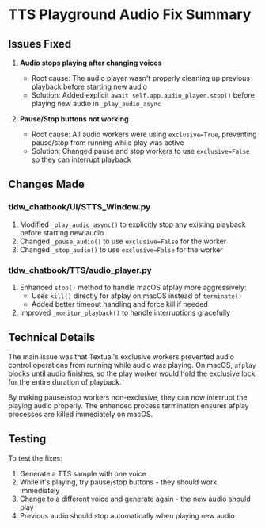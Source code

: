 # TTS Playground Audio Fix Summary

## Issues Fixed

1. **Audio stops playing after changing voices**
   - Root cause: The audio player wasn't properly cleaning up previous playback before starting new audio
   - Solution: Added explicit `await self.app.audio_player.stop()` before playing new audio in `_play_audio_async`

2. **Pause/Stop buttons not working**
   - Root cause: All audio workers were using `exclusive=True`, preventing pause/stop from running while play was active
   - Solution: Changed pause and stop workers to use `exclusive=False` so they can interrupt playback

## Changes Made

### tldw_chatbook/UI/STTS_Window.py
1. Modified `_play_audio_async()` to explicitly stop any existing playback before starting new audio
2. Changed `_pause_audio()` to use `exclusive=False` for the worker
3. Changed `_stop_audio()` to use `exclusive=False` for the worker

### tldw_chatbook/TTS/audio_player.py
1. Enhanced `stop()` method to handle macOS afplay more aggressively:
   - Uses `kill()` directly for afplay on macOS instead of `terminate()`
   - Added better timeout handling and force kill if needed
2. Improved `_monitor_playback()` to handle interruptions gracefully

## Technical Details

The main issue was that Textual's exclusive workers prevented audio control operations from running while audio was playing. On macOS, `afplay` blocks until audio finishes, so the play worker would hold the exclusive lock for the entire duration of playback.

By making pause/stop workers non-exclusive, they can now interrupt the playing audio properly. The enhanced process termination ensures afplay processes are killed immediately on macOS.

## Testing

To test the fixes:
1. Generate a TTS sample with one voice
2. While it's playing, try pause/stop buttons - they should work immediately
3. Change to a different voice and generate again - the new audio should play
4. Previous audio should stop automatically when playing new audio